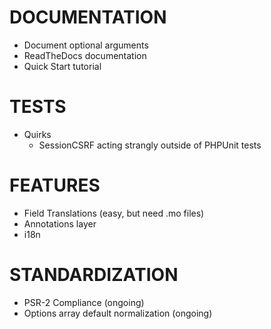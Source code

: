 DOCUMENTATION
==============
- Document optional arguments
- ReadTheDocs documentation
- Quick Start tutorial

TESTS
======
- Quirks
    - SessionCSRF acting strangly outside of PHPUnit tests

FEATURES
==========
- Field Translations (easy, but need .mo files)
- Annotations layer
- i18n

STANDARDIZATION
===============
- PSR-2 Compliance (ongoing)
- Options array default normalization (ongoing)